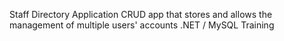 Staff Directory Application
CRUD app that stores and allows the management of multiple users' accounts
.NET / MySQL Training

